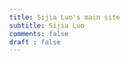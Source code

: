 ```yaml
---
title: Sijia Luo's main site
subtitle: Sijia Luo
comments: false
draft : false
---
```

<img src ="/img/main.png" alt="" />
<style>
    #container .name { background-color: blue; }
    .well { background-color: white; border:0}
</style>
